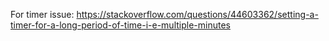 For timer issue: https://stackoverflow.com/questions/44603362/setting-a-timer-for-a-long-period-of-time-i-e-multiple-minutes
